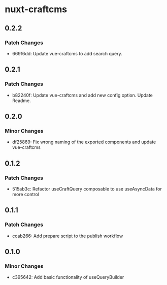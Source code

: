 # nuxt-craftcms

## 0.2.2

### Patch Changes

- 669f6dd: Update vue-craftcms to add search query.

## 0.2.1

### Patch Changes

- b82240f: Update vue-craftcms and add new config option. Update Readme.

## 0.2.0

### Minor Changes

- df25869: Fix wrong naming of the exported components and update vue-craftcms

## 0.1.2

### Patch Changes

- 515ab3c: Refactor useCraftQuery composable to use useAsyncData for more control

## 0.1.1

### Patch Changes

- ccab266: Add prepare script to the publish workflow

## 0.1.0

### Minor Changes

- c395642: Add basic functionality of useQueryBuilder
